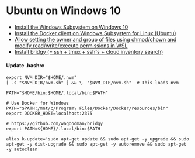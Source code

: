 # Ubuntu on Windows 10 #

- [Install the Windows Subsystem on Windows 10](https://docs.microsoft.com/en-us/windows/wsl/install-win10)
- [Install the Docker client on Windows Subsystem for Linux (Ubuntu)](https://medium.com/@sebagomez/installing-the-docker-client-on-ubuntus-windows-subsystem-for-linux-612b392a44c4)
- [Allow setting the owner and group of files using chmod/chown and modify read/write/execute permissions in WSL](https://blogs.msdn.microsoft.com/commandline/2018/01/12/chmod-chown-wsl-improvements/)
- [Install bridgy (= ssh + tmux + sshfs + cloud inventory search)](https://github.com/wagoodman/bridgy)

#### Update .bashrc

```
export NVM_DIR="$HOME/.nvm"
[ -s "$NVM_DIR/nvm.sh" ] && \. "$NVM_DIR/nvm.sh"  # This loads nvm

PATH="$HOME/bin:$HOME/.local/bin:$PATH"

# Use Docker for Windows
PATH="$PATH:/mnt/c/Program\ Files/Docker/Docker/resources/bin"
export DOCKER_HOST=localhost:2375

# https://github.com/wagoodman/bridgy
export PATH=${HOME}/.local/bin:$PATH

alias k-update='sudo apt-get update && sudo apt-get -y upgrade && sudo apt-get -y dist-upgrade && sudo apt-get -y autoremove && sudo apt-get -y autoclean'
```
